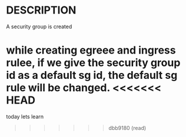 # DESCRIPTION


A security group is created

while creating egreee and ingress rulee, if we give the security group id as a default sg id, the default sg rule will be changed.
<<<<<<< HEAD
=======

today lets learn
>>>>>>> dbb9180 (read)
